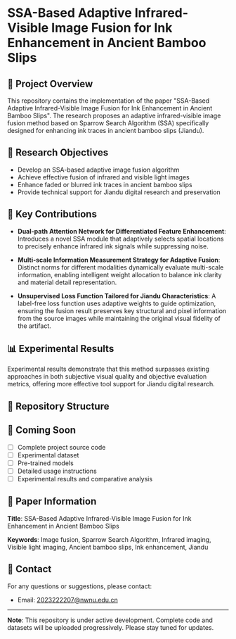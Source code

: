 # SSA-Based Adaptive Infrared-Visible Image Fusion for Ink Enhancement in Ancient Bamboo Slips

## 📖 Project Overview

This repository contains the implementation of the paper "SSA-Based Adaptive Infrared-Visible Image Fusion for Ink Enhancement in Ancient Bamboo Slips". The research proposes an adaptive infrared-visible image fusion method based on Sparrow Search Algorithm (SSA) specifically designed for enhancing ink traces in ancient bamboo slips (Jiandu).

## 🎯 Research Objectives

- Develop an SSA-based adaptive image fusion algorithm
- Achieve effective fusion of infrared and visible light images
- Enhance faded or blurred ink traces in ancient bamboo slips
- Provide technical support for Jiandu digital research and preservation

## 🔬 Key Contributions

- **Dual-path Attention Network for Differentiated Feature Enhancement**: Introduces a novel SSA module that adaptively selects spatial locations to precisely enhance infrared ink signals while suppressing noise.

- **Multi-scale Information Measurement Strategy for Adaptive Fusion**: Distinct norms for different modalities dynamically evaluate multi-scale information, enabling intelligent weight allocation to balance ink clarity and material detail representation.

- **Unsupervised Loss Function Tailored for Jiandu Characteristics**: A label-free loss function uses adaptive weights to guide optimization, ensuring the fusion result preserves key structural and pixel information from the source images while maintaining the original visual fidelity of the artifact.

## 📊 Experimental Results

Experimental results demonstrate that this method surpasses existing approaches in both subjective visual quality and objective evaluation metrics, offering more effective tool support for Jiandu digital research.

## 📁 Repository Structure

## 🚀 Coming Soon

- [ ] Complete project source code
- [ ] Experimental dataset
- [ ] Pre-trained models
- [ ] Detailed usage instructions
- [ ] Experimental results and comparative analysis

## 📝 Paper Information

**Title**: SSA-Based Adaptive Infrared-Visible Image Fusion for Ink Enhancement in Ancient Bamboo Slips

**Keywords**: Image fusion, Sparrow Search Algorithm, Infrared imaging, Visible light imaging, Ancient bamboo slips, Ink enhancement, Jiandu

## 📧 Contact

For any questions or suggestions, please contact:

- Email: 2023222207@nwnu.edu.cn

---

**Note**: This repository is under active development. Complete code and datasets will be uploaded progressively. Please stay tuned for updates.
